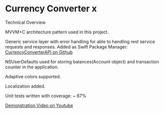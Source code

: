 # Currency Converter x 

Technical Overview

MVVM+C architecture pattern used in this project.

Generic service layer with error handling for able to handling rest service requests and responses.
Added as Swift Package Manager:
[CurrencyConverterAPI on Github](https://github.com/mertkarakas/CurrencyConversionAPI)

 NSUserDefaults used for storing balances(Account object) and transaction counter in the application.

 Adaptive colors supported.

 Localization added.

 Unit tests written with coverage: ~ 67%

[Demonstration Video on Youtube](https://youtu.be/LXVJSQSlL4Q)
